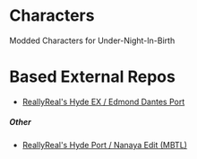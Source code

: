 # Characters
Modded Characters for Under-Night-In-Birth

# Based External Repos

 - [ReallyReal's Hyde EX / Edmond Dantes Port](https://github.com/ReallyRealer/Hyde-EX-Edmond-Dantes-Port-Mod "ReallyReal's Hyde EX / Edmond Dantes Port")

##### Other

 - [ReallyReal's Hyde Port / Nanaya Edit (MBTL)](https://github.com/ReallyRealer/Hyde-Kido-Nanaya-Shiki-Expansion-Pack "ReallyReal's Hyde EX / Edmond Dantes Port")
